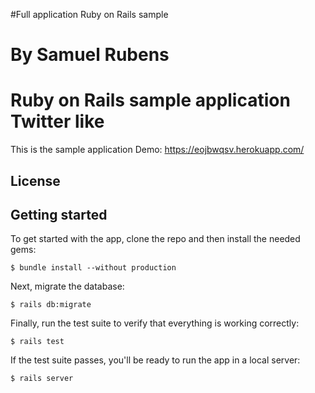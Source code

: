 #Full application Ruby on Rails sample
# By Samuel Rubens

# Ruby on Rails sample application Twitter like

This is the sample application
Demo: https://eojbwqsv.herokuapp.com/
## License

## Getting started

To get started with the app, clone the repo and then install the needed gems:

```
$ bundle install --without production
```

Next, migrate the database:

```
$ rails db:migrate
```

Finally, run the test suite to verify that everything is working correctly:

```
$ rails test
```

If the test suite passes, you'll be ready to run the app in a local server:

```
$ rails server
```
